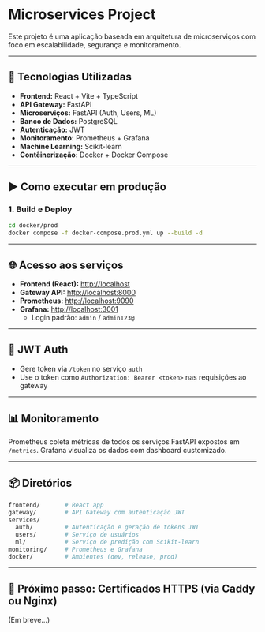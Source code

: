 # Microservices Project

Este projeto é uma aplicação baseada em arquitetura de microserviços com foco em escalabilidade, segurança e monitoramento.

---

## 🧱 Tecnologias Utilizadas

- **Frontend:** React + Vite + TypeScript
- **API Gateway:** FastAPI
- **Microserviços:** FastAPI (Auth, Users, ML)
- **Banco de Dados:** PostgreSQL
- **Autenticação:** JWT
- **Monitoramento:** Prometheus + Grafana
- **Machine Learning:** Scikit-learn
- **Contêinerização:** Docker + Docker Compose

---

## ▶️ Como executar em produção

### 1. Build e Deploy

```bash
cd docker/prod
docker compose -f docker-compose.prod.yml up --build -d
```

---

## 🌐 Acesso aos serviços

- **Frontend (React):** [http://localhost](http://localhost)
- **Gateway API:** [http://localhost:8000](http://localhost:8000)
- **Prometheus:** [http://localhost:9090](http://localhost:9090)
- **Grafana:** [http://localhost:3001](http://localhost:3001)
  - Login padrão: `admin` / `admin123@`

---

## 🔐 JWT Auth

- Gere token via `/token` no serviço `auth`
- Use o token como `Authorization: Bearer <token>` nas requisições ao gateway

---

## 📊 Monitoramento

Prometheus coleta métricas de todos os serviços FastAPI expostos em `/metrics`. Grafana visualiza os dados com dashboard customizado.

---

## 📦 Diretórios

```bash
frontend/       # React app
gateway/        # API Gateway com autenticação JWT
services/
  auth/         # Autenticação e geração de tokens JWT
  users/        # Serviço de usuários
  ml/           # Serviço de predição com Scikit-learn
monitoring/     # Prometheus e Grafana
docker/         # Ambientes (dev, release, prod)
```

---

## 🔐 Próximo passo: Certificados HTTPS (via Caddy ou Nginx)
(Em breve...)
